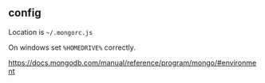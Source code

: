 ## config

Location is `~/.mongorc.js`

On windows set `%HOMEDRIVE%` correctly.

https://docs.mongodb.com/manual/reference/program/mongo/#environment
